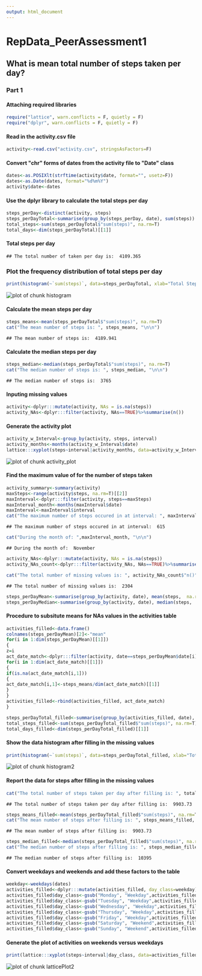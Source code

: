 ```yaml
---
output: html_document
---
```

RepData_PeerAssessment1
============================
## What is mean total number of steps taken per day?
### Part 1
#### Attaching required libraries

```r
require("lattice", warn.conflicts = F, quietly = F)
require("dplyr", warn.conflicts = F, quietly = F)
```
#### Read in the activity.csv file

```r
activity<-read.csv("activity.csv", stringsAsFactors=F)
```
#### Convert "chr" forms of dates from the activity file to "Date" class

```r
dates<-as.POSIXlt(strftime(activity$date, format="", usetz=F))
dates<-as.Date(dates, format="%d%m%Y")
activity$date<-dates
```
#### Use the dplyr library to calculate the total steps per day

```r
steps_perDay<-distinct(activity, steps)
steps_perDayTotal<-summarise(group_by(steps_perDay, date), sum(steps))
total_steps<-sum(steps_perDayTotal$"sum(steps)", na.rm=T)
total_days<-dim(steps_perDayTotal)[[1]]
```
#### Total steps per day

```
## The total number of taken per day is:  4109.365
```
### Plot the frequency distribution of total steps per day

```r
print(histogram(~`sum(steps)`, data=steps_perDayTotal, xlab="Total Steps", type="percent", scales=list(alternating='2', cex=c(0.9,1)), nint=26, auto.key=T, main="Frequency Distribution of Total Steps per Day"))
```

![plot of chunk histogram](figure/histogram-1.png) 

#### Calculate the mean steps per day

```r
steps_means<-mean(steps_perDayTotal$"sum(steps)", na.rm=T)
cat("The mean number of steps is: ", steps_means, "\n\n")
```

```
## The mean number of steps is:  4189.941
```
#### Calculate the median steps per day

```r
steps_median<-median(steps_perDayTotal$"sum(steps)", na.rm=T)
cat("The median number of steps is: ", steps_median, "\n\n")
```

```
## The median number of steps is:  3765
```

#### Inputing missing values

```r
activity<-dplyr:::mutate(activity, NAs = is.na(steps))
activity_NAs<-dplyr:::filter(activity, NAs==TRUE)%>%summarise(n())
```

#### Generate the activity plot

```r
activity_w_Interval<-group_by(activity, steps, interval)
activity_months<-months(activity_w_Interval$date)
lattice:::xyplot(steps~interval|activity_months, data=activity_w_Interval, groups=activity_months, type="l", auto.key=T)
```

![plot of chunk activity_plot](figure/activity_plot-1.png) 

#### Find the maximum value of for the number of steps taken

```r
activity_summary<-summary(activity)
maxSteps<-range(activity$steps, na.rm=T)[[2]]
maxInterval<-dplyr:::filter(activity, steps==maxSteps)
maxInterval_month<-months(maxInterval$date)
maxInterval<-maxInterval$interval
cat("The maximum number of steps occured in at interval: ", maxInterval,"\n\n")
```

```
## The maximum number of steps occured in at interval:  615
```

```r
cat("During the month of: ",maxInterval_month, "\n\n")
```

```
## During the month of:  November
```

```r
activity_NAs<-dplyr:::mutate(activity, NAs = is.na(steps))
activity_NAs_count<-dplyr:::filter(activity_NAs, NAs==TRUE)%>%summarise(n())

cat("The total number of missing values is: ", activity_NAs_count$"n()", "\n\n")
```

```
## The total number of missing values is:  2304
```

```r
steps_perDayMean<-summarise(group_by(activity, date), mean(steps,  na.rm=T))
steps_perDayMedian<-summarise(group_by(activity, date), median(steps,  na.rm=T))
```
#### Procedure to subsitute means for NAs values in the activities table

```r
activities_filled<-data.frame()
colnames(steps_perDayMean)[2]<-"mean"
for(i in 1:dim(steps_perDayMean)[[1]])
{
z=i
act_date_match<-dplyr:::filter(activity, date==steps_perDayMean$date[i])
for(i in 1:dim(act_date_match)[[1]])
{
if(is.na(act_date_match[i,1]))
{
act_date_match[i,1]<-steps_means/dim(act_date_match)[[1]]
}
}
activities_filled<-rbind(activities_filled, act_date_match)
}
```


```r
steps_perDayTotal_filled<-summarise(group_by(activities_filled, date), sum(steps))
total_steps_filled<-sum(steps_perDayTotal_filled$"sum(steps)", na.rm=T)
total_days_filled<-dim(steps_perDayTotal_filled)[[1]]
```

#### Show the data histogram after filling in the missing values

```r
print(histogram(~`sum(steps)`, data=steps_perDayTotal_filled, xlab="Total Steps", type="percent", scales=list(alternating='2', cex=c(0.9,1)), nint=26, auto.key=T, main="Frequency Distribution of Total Steps per Day"))
```

![plot of chunk histogram2](figure/histogram2-1.png) 
#### Report the data for steps after filling in the missing values

```r
cat("The total number of steps taken per day after filling is: ", total_steps_filled/total_days_filled, "\n\n")
```

```
## The total number of steps taken per day after filling is:  9903.73
```

```r
steps_means_filled<-mean(steps_perDayTotal_filled$"sum(steps)", na.rm=T)
cat("The mean number of steps after filling is: ", steps_means_filled, "\n\n")
```

```
## The mean number of steps after filling is:  9903.73
```

```r
steps_median_filled<-median(steps_perDayTotal_filled$"sum(steps)", na.rm=T)
cat("The median number of steps after filling is: ", steps_median_filled, "\n\n")
```

```
## The median number of steps after filling is:  10395
```

#### Convert weekdays and weekends and add these factors to the table

```r
weekday<-weekdays(dates)
activities_filled<-dplyr:::mutate(activities_filled, day_class=weekday)
activities_filled$day_class<-gsub("Monday", "Weekday",activities_filled$day_class )
activities_filled$day_class<-gsub("Tuesday", "Weekday",activities_filled$day_class )
activities_filled$day_class<-gsub("Wednesday", "Weekday",activities_filled$day_class )
activities_filled$day_class<-gsub("Thursday", "Weekday",activities_filled$day_class )
activities_filled$day_class<-gsub("Friday", "Weekday",activities_filled$day_class )
activities_filled$day_class<-gsub("Saturday", "Weekend",activities_filled$day_class )
activities_filled$day_class<-gsub("Sunday", "Weekend",activities_filled$day_class )
```

#### Generate the plot of activities on weekends versus weekdays

```r
print(lattice:::xyplot(steps~interval|day_class, data=activities_filled, groups=day_class, type="l", auto.key=T))
```

![plot of chunk latticePlot2](figure/latticePlot2-1.png) 
